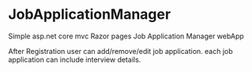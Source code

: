 # JobApplicationManager
Simple asp.net core mvc Razor pages Job Application Manager webApp 

After Registration user can add/remove/edit job application.
each job application can include interview details.

